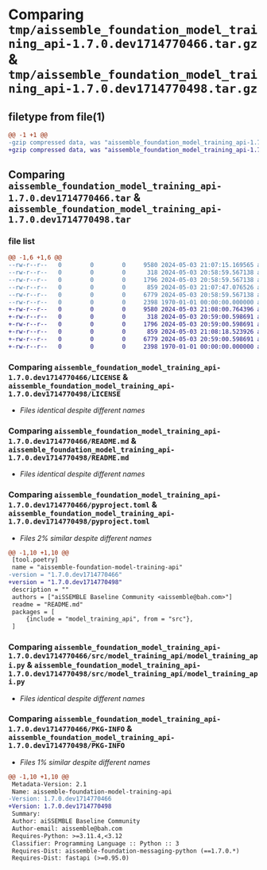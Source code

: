 # Comparing `tmp/aissemble_foundation_model_training_api-1.7.0.dev1714770466.tar.gz` & `tmp/aissemble_foundation_model_training_api-1.7.0.dev1714770498.tar.gz`

## filetype from file(1)

```diff
@@ -1 +1 @@
-gzip compressed data, was "aissemble_foundation_model_training_api-1.7.0.dev1714770466.tar", max compression
+gzip compressed data, was "aissemble_foundation_model_training_api-1.7.0.dev1714770498.tar", max compression
```

## Comparing `aissemble_foundation_model_training_api-1.7.0.dev1714770466.tar` & `aissemble_foundation_model_training_api-1.7.0.dev1714770498.tar`

### file list

```diff
@@ -1,6 +1,6 @@
--rw-r--r--   0        0        0     9580 2024-05-03 21:07:15.169565 aissemble_foundation_model_training_api-1.7.0.dev1714770466/LICENSE
--rw-r--r--   0        0        0      318 2024-05-03 20:58:59.567138 aissemble_foundation_model_training_api-1.7.0.dev1714770466/LICENSE.txt
--rw-r--r--   0        0        0     1796 2024-05-03 20:58:59.567138 aissemble_foundation_model_training_api-1.7.0.dev1714770466/README.md
--rw-r--r--   0        0        0      859 2024-05-03 21:07:47.076526 aissemble_foundation_model_training_api-1.7.0.dev1714770466/pyproject.toml
--rw-r--r--   0        0        0     6779 2024-05-03 20:58:59.567138 aissemble_foundation_model_training_api-1.7.0.dev1714770466/src/model_training_api/model_training_api.py
--rw-r--r--   0        0        0     2398 1970-01-01 00:00:00.000000 aissemble_foundation_model_training_api-1.7.0.dev1714770466/PKG-INFO
+-rw-r--r--   0        0        0     9580 2024-05-03 21:08:00.764396 aissemble_foundation_model_training_api-1.7.0.dev1714770498/LICENSE
+-rw-r--r--   0        0        0      318 2024-05-03 20:59:00.598691 aissemble_foundation_model_training_api-1.7.0.dev1714770498/LICENSE.txt
+-rw-r--r--   0        0        0     1796 2024-05-03 20:59:00.598691 aissemble_foundation_model_training_api-1.7.0.dev1714770498/README.md
+-rw-r--r--   0        0        0      859 2024-05-03 21:08:18.523926 aissemble_foundation_model_training_api-1.7.0.dev1714770498/pyproject.toml
+-rw-r--r--   0        0        0     6779 2024-05-03 20:59:00.598691 aissemble_foundation_model_training_api-1.7.0.dev1714770498/src/model_training_api/model_training_api.py
+-rw-r--r--   0        0        0     2398 1970-01-01 00:00:00.000000 aissemble_foundation_model_training_api-1.7.0.dev1714770498/PKG-INFO
```

### Comparing `aissemble_foundation_model_training_api-1.7.0.dev1714770466/LICENSE` & `aissemble_foundation_model_training_api-1.7.0.dev1714770498/LICENSE`

 * *Files identical despite different names*

### Comparing `aissemble_foundation_model_training_api-1.7.0.dev1714770466/README.md` & `aissemble_foundation_model_training_api-1.7.0.dev1714770498/README.md`

 * *Files identical despite different names*

### Comparing `aissemble_foundation_model_training_api-1.7.0.dev1714770466/pyproject.toml` & `aissemble_foundation_model_training_api-1.7.0.dev1714770498/pyproject.toml`

 * *Files 2% similar despite different names*

```diff
@@ -1,10 +1,10 @@
 [tool.poetry]
 name = "aissemble-foundation-model-training-api"
-version = "1.7.0.dev1714770466"
+version = "1.7.0.dev1714770498"
 description = ""
 authors = ["aiSSEMBLE Baseline Community <aissemble@bah.com>"]
 readme = "README.md"
 packages = [
     {include = "model_training_api", from = "src"},
 ]
```

### Comparing `aissemble_foundation_model_training_api-1.7.0.dev1714770466/src/model_training_api/model_training_api.py` & `aissemble_foundation_model_training_api-1.7.0.dev1714770498/src/model_training_api/model_training_api.py`

 * *Files identical despite different names*

### Comparing `aissemble_foundation_model_training_api-1.7.0.dev1714770466/PKG-INFO` & `aissemble_foundation_model_training_api-1.7.0.dev1714770498/PKG-INFO`

 * *Files 1% similar despite different names*

```diff
@@ -1,10 +1,10 @@
 Metadata-Version: 2.1
 Name: aissemble-foundation-model-training-api
-Version: 1.7.0.dev1714770466
+Version: 1.7.0.dev1714770498
 Summary: 
 Author: aiSSEMBLE Baseline Community
 Author-email: aissemble@bah.com
 Requires-Python: >=3.11.4,<3.12
 Classifier: Programming Language :: Python :: 3
 Requires-Dist: aissemble-foundation-messaging-python (==1.7.0.*)
 Requires-Dist: fastapi (>=0.95.0)
```

